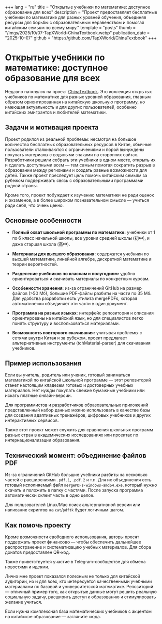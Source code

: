 +++
lang = "ru"
title = "Открытые учебники по математике: доступное образование для всех"
description = "Проект предоставляет бесплатные учебники по математике для разных уровней обучения, объединяя ресурсы для борьбы с образовательным неравенством и помогая китайским семьям по всему миру."
template = "posts"
thumb = "/imgs/2025/10/07-TapXWorld-ChinaTextbook.webp"
publication_date = "2025-10-07"
github = "https://github.com/TapXWorld/ChinaTextbook"
+++

# Открытые учебники по математике: доступное образование для всех

Недавно наткнулся на проект [ChinaTextbook](https://github.com/TapXWorld/ChinaTextbook). Это коллекция открытых учебников по математике для разных уровней образования, главным образом ориентированная на китайскую школьную программу, но имеющая актуальность и для других пользователей, особенно китайских эмигрантов и любителей математики.

## Задачи и мотивация проекта

Проект родился из реальной проблемы: несмотря на большое количество бесплатных образовательных ресурсов в Китае, обычные пользователи сталкиваются с ограничениями и порой вынуждены покупать материалы с водяными знаками на сторонних сайтах. Разработчики решили собрать эти учебники в одном месте, открыть их и сделать доступными всем — тем самым помогая сократить разрыв в образовании между регионами и создать равные возможности для детей. Также проект преследует цель помочь китайским семьям за рубежом поддерживать связь с образовательными программами родной страны.

Кроме того, проект побуждает к изучению математики не ради оценок и экзаменов, а в более широком познавательном смысле — учиться ради себя, что очень ценно.

## Основные особенности

- **Полный охват школьной программы по математике:** учебники от 1 по 6 класс начальной школы, все уровни средней школы (初中), и даже старшая школа (高中).
  
- **Материалы для высшего образования:** содержатся учебники по высшей математике, линейной алгебре, дискретной математике и теории вероятностей.

- **Разделение учебников по классам и полугодиям:** удобно ориентироваться и скачивать материалы по конкретным курсам.

- **Особенности хранения:** из-за ограничений GitHub на размер файлов (>50 Мб), большие PDF-файлы разбиты на части по 35 Мб. Для удобства разработки есть утилита mergePDFs, которая автоматически объединяет эти части в один документ.

- **Программа на разных языках:** интерфейс репозитория и описания ориентированы на китайский язык, но для специалистов легко понять структуру и воспользоваться материалами.

- **Возможность повторного скачивания:** учитывая проблемы с сетями внутри Китая и за рубежом, проект предлагает альтернативные инструменты (tchMaterial-parser) для скачивания учебников.

## Пример использования

Если вы учитель, родитель или ученик, готовый заниматься математикой по китайской школьной программе — этот репозиторий станет настоящим кладезем готовых и достоверных учебных материалов. Нет нужды покупать свежие бумажные учебники или искать платные онлайн-версии.

Для программистов и разработчиков образовательных приложений представленный набор данных можно использовать в качестве базы для создания адаптивных тренажёров, цифровых учебников и других интерактивных сервисов.

Также этот проект может служить для сравнения школьных программ разных стран в академических исследованиях или проектах по интернационализации образования.

## Технический момент: объединение файлов PDF

Из-за ограничений GitHub большие учебники разбиты на несколько частей с расширениями `.pdf.1`, `.pdf.2` и т.п. Для их объединения есть готовый исполняемый файл `mergePDFs-windows-amd64.exe`, который нужно скачать и положить в папку с частями. После запуска программа автоматически склеит часть в одно целое.

Для пользователей Linux/Mac поиск альтернативной версии или написание скриптов на `cat`/`pdftk` будет логичным шагом.

## Как помочь проекту

Кроме возможности свободного использования, авторы просят поддержать проект финансово — чтобы обеспечить дальнейшее распространение и систематизацию учебных материалов. Для сбора донатов предоставлен QR-код.

Также приветствуется участие в Telegram-сообществе для обмена новостями и идеями.

Лично мне проект показался полезным не только для китайской аудитории, но и для всех, кто интересуется качественными учебными материалами по базовой и университетской математике. Репозиторий — отличный пример того, как открытые данные могут решить реальную социальную задачу, расширить доступ к образованию и стимулировать желание учиться.

Если нужна комплексная база математических учебников с акцентом на китайское образование — загляните сюда.